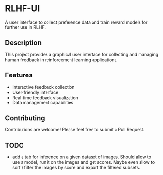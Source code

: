 # RLHF-UI

A user interface to collect preference data and train reward models for further use in RLHF.

## Description

This project provides a graphical user interface for collecting and managing human feedback in reinforcement learning applications.

## Features

- Interactive feedback collection
- User-friendly interface
- Real-time feedback visualization
- Data management capabilities

## Contributing

Contributions are welcome! Please feel free to submit a Pull Request.

## TODO

- add a tab for inference on a given dataset of images. Should allow to use a model, run it on the images and get scores. Maybe even allow to sort / filter the images by score and export the filtered subsets.